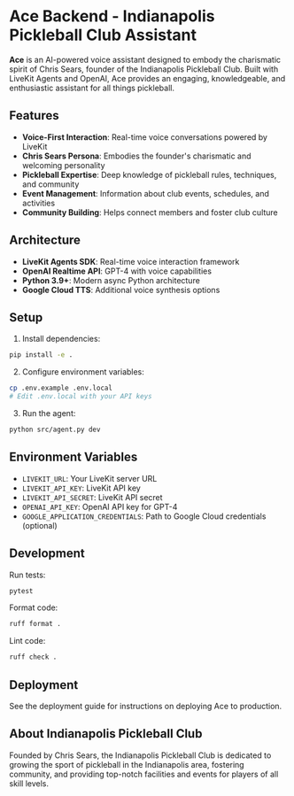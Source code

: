 # Ace Backend - Indianapolis Pickleball Club Assistant

**Ace** is an AI-powered voice assistant designed to embody the charismatic spirit of Chris Sears, founder of the Indianapolis Pickleball Club. Built with LiveKit Agents and OpenAI, Ace provides an engaging, knowledgeable, and enthusiastic assistant for all things pickleball.

## Features

- **Voice-First Interaction**: Real-time voice conversations powered by LiveKit
- **Chris Sears Persona**: Embodies the founder's charismatic and welcoming personality
- **Pickleball Expertise**: Deep knowledge of pickleball rules, techniques, and community
- **Event Management**: Information about club events, schedules, and activities
- **Community Building**: Helps connect members and foster club culture

## Architecture

- **LiveKit Agents SDK**: Real-time voice interaction framework
- **OpenAI Realtime API**: GPT-4 with voice capabilities
- **Python 3.9+**: Modern async Python architecture
- **Google Cloud TTS**: Additional voice synthesis options

## Setup

1. Install dependencies:
```bash
pip install -e .
```

2. Configure environment variables:
```bash
cp .env.example .env.local
# Edit .env.local with your API keys
```

3. Run the agent:
```bash
python src/agent.py dev
```

## Environment Variables

- `LIVEKIT_URL`: Your LiveKit server URL
- `LIVEKIT_API_KEY`: LiveKit API key
- `LIVEKIT_API_SECRET`: LiveKit API secret
- `OPENAI_API_KEY`: OpenAI API key for GPT-4
- `GOOGLE_APPLICATION_CREDENTIALS`: Path to Google Cloud credentials (optional)

## Development

Run tests:
```bash
pytest
```

Format code:
```bash
ruff format .
```

Lint code:
```bash
ruff check .
```

## Deployment

See the deployment guide for instructions on deploying Ace to production.

## About Indianapolis Pickleball Club

Founded by Chris Sears, the Indianapolis Pickleball Club is dedicated to growing the sport of pickleball in the Indianapolis area, fostering community, and providing top-notch facilities and events for players of all skill levels.

